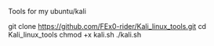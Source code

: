 Tools for my ubuntu/kali

git clone https://github.com/FEx0-rider/Kali_linux_tools.git
cd Kali_linux_tools
chmod +x kali.sh
./kali.sh
